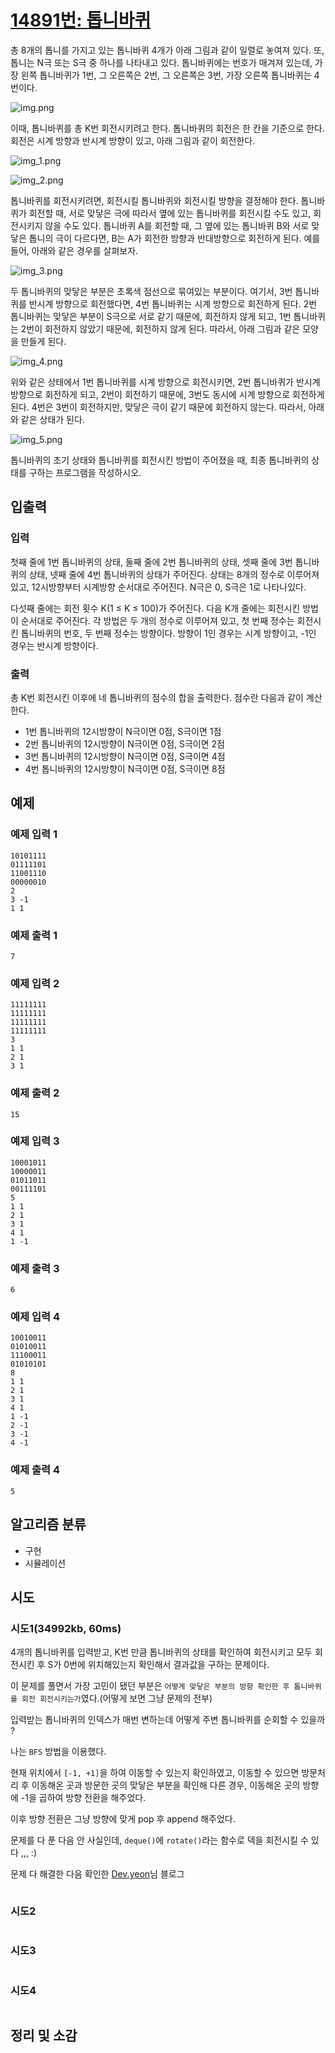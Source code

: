 # [14891번: 톱니바퀴](https://www.acmicpc.net/problem/14891)

총 8개의 톱니를 가지고 있는 톱니바퀴 4개가 아래 그림과 같이 일렬로 놓여져 있다. 또, 톱니는 N극 또는 S극 중 하나를 나타내고 있다. 톱니바퀴에는 번호가 매겨져 있는데, 가장 왼쪽 톱니바퀴가 1번, 그 오른쪽은 2번, 그 오른쪽은 3번, 가장 오른쪽 톱니바퀴는 4번이다.

![img.png](images/14891.png)

이때, 톱니바퀴를 총 K번 회전시키려고 한다. 톱니바퀴의 회전은 한 칸을 기준으로 한다. 회전은 시계 방향과 반시계 방향이 있고, 아래 그림과 같이 회전한다.

![img_1.png](images/14891_1.png)

![img_2.png](images/14891_2.png)

톱니바퀴를 회전시키려면, 회전시킬 톱니바퀴와 회전시킬 방향을 결정해야 한다. 톱니바퀴가 회전할 때, 서로 맞닿은 극에 따라서 옆에 있는 톱니바퀴를 회전시킬 수도 있고, 회전시키지 않을 수도 있다. 톱니바퀴 A를 회전할 때, 그 옆에 있는 톱니바퀴 B와 서로 맞닿은 톱니의 극이 다르다면, B는 A가 회전한 방향과 반대방향으로 회전하게 된다. 예를 들어, 아래와 같은 경우를 살펴보자.

![img_3.png](images/14891_3.png)

두 톱니바퀴의 맞닿은 부분은 초록색 점선으로 묶여있는 부분이다. 여기서, 3번 톱니바퀴를 반시계 방향으로 회전했다면, 4번 톱니바퀴는 시계 방향으로 회전하게 된다. 2번 톱니바퀴는 맞닿은 부분이 S극으로 서로 같기 때문에, 회전하지 않게 되고, 1번 톱니바퀴는 2번이 회전하지 않았기 때문에, 회전하지 않게 된다. 따라서, 아래 그림과 같은 모양을 만들게 된다.

![img_4.png](images/14891_4.png)

위와 같은 상태에서 1번 톱니바퀴를 시계 방향으로 회전시키면, 2번 톱니바퀴가 반시계 방향으로 회전하게 되고, 2번이 회전하기 때문에, 3번도 동시에 시계 방향으로 회전하게 된다. 4번은 3번이 회전하지만, 맞닿은 극이 같기 때문에 회전하지 않는다. 따라서, 아래와 같은 상태가 된다.

![img_5.png](images/14891_5.png)

톱니바퀴의 초기 상태와 톱니바퀴를 회전시킨 방법이 주어졌을 때, 최종 톱니바퀴의 상태를 구하는 프로그램을 작성하시오.

## 입출력

### 입력
첫째 줄에 1번 톱니바퀴의 상태, 둘째 줄에 2번 톱니바퀴의 상태, 셋째 줄에 3번 톱니바퀴의 상태, 넷째 줄에 4번 톱니바퀴의 상태가 주어진다. 
상태는 8개의 정수로 이루어져 있고, 12시방향부터 시계방향 순서대로 주어진다. N극은 0, S극은 1로 나타나있다.

다섯째 줄에는 회전 횟수 K(1 ≤ K ≤ 100)가 주어진다. 다음 K개 줄에는 회전시킨 방법이 순서대로 주어진다. 
각 방법은 두 개의 정수로 이루어져 있고, 첫 번째 정수는 회전시킨 톱니바퀴의 번호, 두 번째 정수는 방향이다. 
방향이 1인 경우는 시계 방향이고, -1인 경우는 반시계 방향이다.

### 출력

총 K번 회전시킨 이후에 네 톱니바퀴의 점수의 합을 출력한다. 점수란 다음과 같이 계산한다.

- 1번 톱니바퀴의 12시방향이 N극이면 0점, S극이면 1점
- 2번 톱니바퀴의 12시방향이 N극이면 0점, S극이면 2점
- 3번 톱니바퀴의 12시방향이 N극이면 0점, S극이면 4점
- 4번 톱니바퀴의 12시방향이 N극이면 0점, S극이면 8점

## 예제

### 예제 입력 1

```text
10101111
01111101
11001110
00000010
2
3 -1
1 1
```

### 예제 출력 1

```text
7
```

### 예제 입력 2

```text
11111111
11111111
11111111
11111111
3
1 1
2 1
3 1
```

### 예제 출력 2

```text
15
```

### 예제 입력 3

```text
10001011
10000011
01011011
00111101
5
1 1
2 1
3 1
4 1
1 -1
```

### 예제 출력 3

```text
6
```

### 예제 입력 4

```text
10010011
01010011
11100011
01010101
8
1 1
2 1
3 1
4 1
1 -1
2 -1
3 -1
4 -1
```

### 예제 출력 4

```text
5
```

## 알고리즘 분류

- 구현
- 시뮬레이션

## 시도

### 시도1(34992kb, 60ms)

4개의 톱니바퀴를 입력받고, K번 만큼 톱니바퀴의 상태를 확인하여 회전시키고
모두 회전시킨 후 S가 0번에 위치해있는지 확인해서 결과값을 구하는 문제이다.

이 문제를 풀면서 가장 고민이 됐던 부분은 `어떻게 맞닿은 부분의 방향 확인한 후 톱니바퀴를 회전 회전시키는가`였다.(어떻게 보면 그냥 문제의 전부)

입력받는 톱니바퀴의 인덱스가 매번 변하는데 어떻게 주변 톱니바퀴를 순회할 수 있을까 ?

나는 `BFS` 방법을 이용했다.

현재 위치에서 `[-1, +1]`을 하여 이동할 수 있는지 확인하였고, 이동할 수 있으면 방문처리 후 이동해온 곳과 방문한 곳의 맞닿은 부분을 확인해
다른 경우, 이동해온 곳의 방향에 -1을 곱하여 방향 전환을 해주었다.

이후 방향 전환은 그냥 방향에 맞게 pop 후 append 해주었다.

문제를 다 푼 다음 안 사실인데, `deque()`에 `rotate()`라는 함수로 덱을 회전시킬 수 있다 ,,, :)

문제 다 해결한 다음 확인한 [Dev.yeon](https://yeon-code.tistory.com/75)님 블로그

```python

```

### 시도2

```python

```

### 시도3

```python

```

### 시도4

```python

```

## 정리 및 소감
